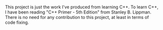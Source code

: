 This project is just the work I've produced from learning C++. To learn C++, I have been reading "C++ Primer - 5th Edition" from Stanley B. Lippman. There is no need for any contribution to this project, at least in terms of code fixing.
